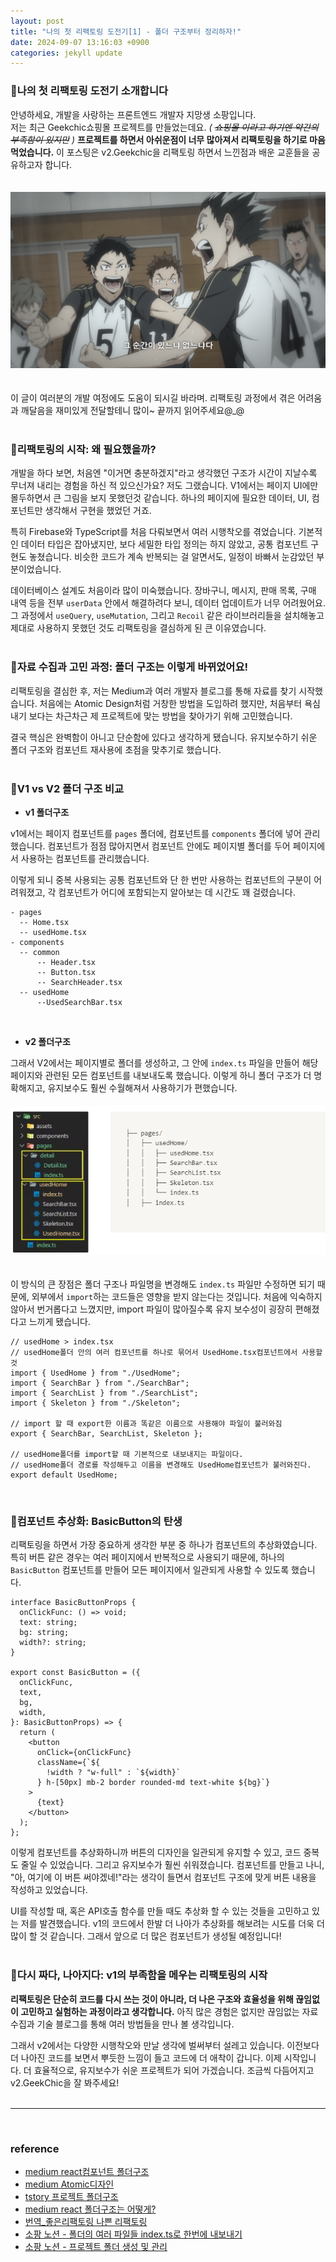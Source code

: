 ```yaml
---
layout: post
title: "나의 첫 리팩토링 도전기[1] - 폴더 구조부터 정리하자!"
date: 2024-09-07 13:16:03 +0900
categories: jekyll update
---
```


### 🩷나의 첫 리팩토링 도전기 소개합니다

안녕하세요, 개발을 사랑하는 프론트엔드 개발자 지망생 소팡입니다.<br/>
저는 최근 Geekchic쇼핑몰 프로젝트를 만들었는데요. _( ~~쇼핑몰 이라고 하기엔 약간의 부족함이 있지만~~ )_ **프로젝트를 하면서 아쉬운점이 너무 많아져서 리팩토링을 하기로 마음먹었습니다.** 이 포스팅은 v2.Geekchic을 리팩토링 하면서 느낀점과 배운 교훈들을 공유하고자 합니다.<br/>

<img src='/images/2-8-bokuto4.png' alt='시작하기' style="margin: 20px 0"/>

이 글이 여러분의 개발 여정에도 도움이 되시길 바라며.
리팩토링 과정에서 겪은 어려움과 깨달음을 재미있게 전달할테니 많이~ 끝까지 읽어주세요@\_@
<br/>
<br/>


### 🩷리팩토링의 시작: 왜 필요했을까?

개발을 하다 보면, 처음엔 "이거면 충분하겠지"라고 생각했던 구조가 시간이 지날수록 무너져 내리는 경험을 하신 적 있으신가요? 저도 그랬습니다. V1에서는 페이지 UI에만 몰두하면서 큰 그림을 보지 못했던것 같습니다. 하나의 페이지에 필요한 데이터, UI, 컴포넌트만 생각해서 구현을 했었던 거죠.

특히 Firebase와 TypeScript를 처음 다뤄보면서 여러 시행착오를 겪었습니다. 기본적인 데이터 타입은 잡아냈지만, 보다 세밀한 타입 정의는 하지 않았고, 공통 컴포넌트 구현도 놓쳤습니다. 비슷한 코드가 계속 반복되는 걸 알면서도, 일정이 바빠서 눈감았던 부분이었습니다.

데이터베이스 설계도 처음이라 많이 미숙했습니다. 장바구니, 메시지, 판매 목록, 구매 내역 등을 전부 `userData` 안에서 해결하려다 보니, 데이터 업데이트가 너무 어려웠어요. 그 과정에서 `useQuery`, `useMutation`, 그리고 `Recoil` 같은 라이브러리들을 설치해놓고 제대로 사용하지 못했던 것도 리팩토링을 결심하게 된 큰 이유였습니다.
<br/>
<br/>

### 🩷자료 수집과 고민 과정: 폴더 구조는 이렇게 바뀌었어요!

리팩토링을 결심한 후, 저는 Medium과 여러 개발자 블로그를 통해 자료를 찾기 시작했습니다. 처음에는 Atomic Design처럼 거창한 방법을 도입하려 했지만, 처음부터 욕심내기 보다는 차근차근 제 프로젝트에 맞는 방법을 찾아가기 위해 고민했습니다.

결국 핵심은 완벽함이 아니고 단순함에 있다고 생각하게 됐습니다. 유지보수하기 쉬운 폴더 구조와 컴포넌트 재사용에 초점을 맞추기로 했습니다.
<br/>
<br/>

### 🩷V1 vs V2 폴더 구조 비교

-  **v1 폴더구조** <br/>

v1에서는 페이지 컴포넌트를 `pages` 폴더에, 컴포넌트를 `components` 폴더에 넣어 관리했습니다. 컴포넌트가 점점 많아지면서 컴포넌트 안에도 페이지별 폴더를 두어 페이지에서 사용하는 컴포넌트를 관리했습니다.

이렇게 되니 중복 사용되는 공통 컴포넌트와 단 한 번만 사용하는 컴포넌트의 구분이 어려워졌고, 각 컴포넌트가 어디에 포함되는지 알아보는 데 시간도 꽤 걸렸습니다.

```tsx
- pages
  -- Home.tsx
  -- usedHome.tsx
- components
  -- common
	  -- Header.tsx
	  -- Button.tsx
	  -- SearchHeader.tsx
  -- usedHome
	  --UsedSearchBar.tsx
```
<br/>

-  **v2 폴더구조**

그래서 V2에서는 페이지별로 폴더를 생성하고, 그 안에 `index.ts` 파일을 만들어 해당 페이지와 관련된 모든 컴포넌트를 내보내도록 했습니다. 이렇게 하니 폴더 구조가 더 명확해지고, 유지보수도 훨씬 수월해져서 사용하기가 편했습니다.
<img src='/images/0907_folder.png' alt='시작하기' style="margin: 20px 0"/>
<br/>

이 방식의 큰 장점은 폴더 구조나 파일명을 변경해도 `index.ts` 파일만 수정하면 되기 때문에, 외부에서 `import`하는 코드들은 영향을 받지 않는다는 것입니다. 처음에 익숙하지 않아서 번거롭다고 느꼈지만, import 파일이 많아질수록 유지 보수성이 굉장히 편해졌다고 느끼게 됐습니다.

```tsx
// usedHome > index.tsx
// usedHome폴더 안의 여러 컴포넌트를 하나로 묶어서 UsedHome.tsx컴포넌트에서 사용할 것
import { UsedHome } from "./UsedHome";
import { SearchBar } from "./SearchBar";
import { SearchList } from "./SearchList";
import { Skeleton } from "./Skeleton";

// import 할 때 export한 이름과 똑같은 이름으로 사용해야 파일이 불러와짐
export { SearchBar, SearchList, Skeleton };

// usedHome폴더를 import할 때 기본적으로 내보내지는 파일이다.
// usedHome폴더 경로를 작성해두고 이름을 변경해도 UsedHome컴포넌트가 불러와진다.
export default UsedHome;
```
<br/>

### 🩷컴포넌트 추상화: BasicButton의 탄생

리팩토링을 하면서 가장 중요하게 생각한 부분 중 하나가 컴포넌트의 추상화였습니다. 특히 버튼 같은 경우는 여러 페이지에서 반복적으로 사용되기 때문에, 하나의 `BasicButton` 컴포넌트를 만들어 모든 페이지에서 일관되게 사용할 수 있도록 했습니다.

```tsx
interface BasicButtonProps {
  onClickFunc: () => void;
  text: string;
  bg: string;
  width?: string;
}

export const BasicButton = ({
  onClickFunc,
  text,
  bg,
  width,
}: BasicButtonProps) => {
  return (
    <button
      onClick={onClickFunc}
      className={`${
        !width ? "w-full" : `${width}`
      } h-[50px] mb-2 border rounded-md text-white ${bg}`}
    >
      {text}
    </button>
  );
};
```

이렇게 컴포넌트를 추상화하니까 버튼의 디자인을 일관되게 유지할 수 있고, 코드 중복도 줄일 수 있었습니다. 그리고 유지보수가 훨씬 쉬워졌습니다. 컴포넌트를 만들고 나니, "아, 여기에 이 버튼 써야겠네!"라는 생각이 들면서 컴포넌트 구조에 맞게 버튼 내용을 작성하고 있었습니다.

UI를 작성할 때, 혹은 API호출 함수를 만들 때도 추상화 할 수 있는 것들을 고민하고 있는 저를 발견했습니다. v1의 코드에서 한발 더 나아가 추상화를 해보려는 시도를 더욱 더 많이 할 것 같습니다. 그래서 앞으로 더 많은 컴포넌트가 생성될 예정입니다!
<br/>
<br/>

### 🩷다시 짜다, 나아지다: v1의 부족함을 메우는 리팩토링의 시작

**리팩토링은 단순히 코드를 다시 쓰는 것이 아니라, 더 나은 구조와 효율성을 위해 끊임없이 고민하고 실험하는 과정이라고 생각합니다.** 아직 많은 경험은 없지만 끊임없는 자료 수집과 기술 블로그를 통해 여러 방법들을 만나 볼 생각입니다.

그래서 v2에서는 다양한 시행착오와 만날 생각에 벌써부터 설레고 있습니다. 이전보다 더 나아진 코드를 보면서 뿌듯한 느낌이 들고 코드에 더 애착이 갑니다. 이제 시작입니다. 더 효율적으로, 유지보수가 쉬운 프로젝트가 되어 가겠습니다. 조금씩 다듬어지고 v2.GeekChic을 잘 봐주세요!
<br/>
<br/>

---

<br/>

### reference

- [medium react컴포넌트 폴더구조](https://medium.com/styled-components/component-folder-pattern-ee42df37ec68)
- [medium Atomic디자인](https://eyderacm.medium.com/how-to-improve-your-component-folder-structure-with-atomic-design-2bf6a4767ac8)
- [tstory 프로젝트 폴더구조](https://bttrthn-ystrdy.tistory.com/91)
- [medium react 폴더구조는 어떻게?](https://medium.com/@jnkthr/how-to-design-the-structure-of-folders-and-components-of-your-react-applications-dd1d37f10a10)
- [번역_좋은리팩토링 나쁜 리팩토링 ](https://ykss.netlify.app/translation/good_refactoring_vs_bad_refactoring/?utm_source=substack&utm_medium=email)
- [소팡 노션 - 폴더의 여러 파일들 index.ts로 한번에 내보내기 ](https://www.notion.so/index-ts-eba39d96da3c43e7b2de59e828b0ad4b?pvs=21)
- [소팡 노션 - 프로젝트 폴더 생성 및 관리](https://www.notion.so/df30729cb9654e0cb42bc5b5611101c6?pvs=21)
